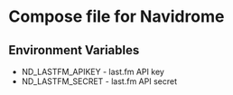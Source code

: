 # Compose file for Navidrome
## Environment Variables
- ND_LASTFM_APIKEY - last.fm API key
- ND_LASTFM_SECRET - last.fm API secret
